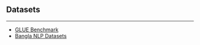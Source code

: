 ## Datasets  

---

- [GLUE Benchmark](https://gluebenchmark.com/)  
- [Bangla NLP Datasets](https://github.com/banglakit/awesome-bangla#datasets)  